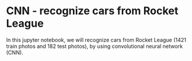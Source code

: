 # CNN - recognize cars from Rocket League 
In this jupyter notebook, we will recognize cars from Rocket League (1421 train photos and 182 test photos), by using convolutional neural network (CNN).

